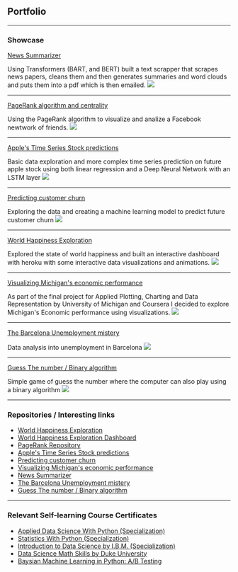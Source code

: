 ## Portfolio

---

### Showcase  

[News Summarizer](/pdf/Daily_Report.pdf)


Using Transformers (BART, and BERT) built a text scrapper that scrapes news papers, cleans them and then generates summaries and word clouds and puts them into a pdf which is then emailed.
<img src="images/Screenshot 2021-03-14 at 20.58.05.png"/>

---
[PageRank algorithm and centrality](https://www.linkedin.com/feed/update/urn:li:activity:6786286772243439617/)


Using the PageRank algorithm to visualize and analize a Facebook newtwork of friends. 
<img src="images/Page_rank_and_Centrality.png"/>

---
[Apple's Time Series Stock predictions](https://github.com/Stereo-Alex/APPL_plotting_prediction)

Basic data exploration and more complex time series prediction on future apple stock using both linear regression and a Deep Neural Network with an LSTM layer
<img src="images/Screenshot 2021-04-17 at 10.35.10.png"/>


---
[Predicting customer churn](https://github.com/Stereo-Alex/Customer_churn_prediction)


Exploring the data and creating a machine learning model to predict future customer churn
<img src="images/Screenshot 2021-04-26 at 11.50.05.png"/>


---
[World Happiness Exploration](https://alex-jurado.medium.com/brief-exploration-on-world-happiness-a9ee5dc061ca)


Explored the state of world happiness and built an interactive dashboard with heroku with some interactive data visualizations and animations.
<img src="images/Screenshot 2021-03-14 at 20.54.01.png"/>


---
[Visualizing Michigan's economic performance](https://coursera.org/share/668bf9fc48e2b5e88685b1fc34f3ce4e)


As part of the final project for Applied Plotting, Charting and Data Representation by University of Michigan and Coursera I decided to explore Michigan's Economic performance using visualizations. 
<img src="images/Screenshot 2021-04-02 at 12.10.56.png"/>



---
[The Barcelona Unemployment mistery](https://docs.google.com/presentation/d/1vyFAfJ942_LL3OzIL6IDuPePlSYvXTUKddT0wSBAVE8/edit?usp=sharing)


Data analysis into unemployment in Barcelona
<img src="images/Screenshot 2021-03-15 at 15.03.30.png"/>


---

[Guess The number / Binary algorithm](https://github.com/Stereo-Alex/Project-Week-1-Build-Your-Own-Game)


Simple game of guess the number where the computer can also play using a binary algorithm
<img src="images/Screenshot 2021-03-15 at 15.07.09.png"/>

---

### Repositories / Interesting links

- [World Happiness Exploration](https://github.com/Stereo-Alex/Project-Week-5-Your-Own-Project/)
- [World Happiness Exploration Dashboard](https://interactive-dash-ironhack.herokuapp.com/)
- [PageRank Repository](https://github.com/Stereo-Alex/Graph_Algorithms)
- [Apple's Time Series Stock predictions](https://github.com/Stereo-Alex/APPL_plotting_prediction)
- [Predicting customer churn](https://github.com/Stereo-Alex/Customer_churn_prediction)
- [Visualizing Michigan's economic performance](https://github.com/Stereo-Alex/Coursera/blob/main/Applied%20Data%20science/Applied%20plotting%20/Week%204/Assignment4.ipynb)
- [News Summarizer](https://github.com/Stereo-Alex/Project-Week-8-Final-Project)
- [The Barcelona Unemployment mistery](https://github.com/Stereo-Alex/Project-Week-2-Barcelona)
- [Guess The number / Binary algorithm](https://github.com/Stereo-Alex/Project-Week-1-Build-Your-Own-Game)

---

### Relevant Self-learning Course Certificates 

- [Applied Data Science With Python (Specialization)](https://www.coursera.org/account/accomplishments/specialization/GQRBCA6Y9EXT)
- [Statistics With Python (Specialization)](https://www.coursera.org/account/accomplishments/specialization/Z3TENQPSK5W2)
- [Introduction to Data Science by I.B.M. (Specialization)](https://coursera.org/share/e455bfa0e9856874e4309521a79a949f)
- [Data Science Math Skills by Duke University](https://coursera.org/share/a1d492e540895052e723a69302a49a00)
- [Baysian Machine Learning in Python: A/B Testing](https://www.udemy.com/certificate/UC-928ecb82-b72b-497e-813c-b0b7c33be375/)


<!-- Remove above link if you don't want to attibute -->
